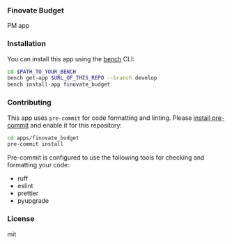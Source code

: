 ### Finovate Budget

PM app

### Installation

You can install this app using the [bench](https://github.com/frappe/bench) CLI:

```bash
cd $PATH_TO_YOUR_BENCH
bench get-app $URL_OF_THIS_REPO --branch develop
bench install-app finovate_budget
```

### Contributing

This app uses `pre-commit` for code formatting and linting. Please [install pre-commit](https://pre-commit.com/#installation) and enable it for this repository:

```bash
cd apps/finovate_budget
pre-commit install
```

Pre-commit is configured to use the following tools for checking and formatting your code:

- ruff
- eslint
- prettier
- pyupgrade

### License

mit
